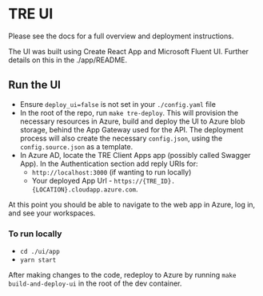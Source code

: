 # TRE UI

Please see the docs for a full overview and deployment instructions.

The UI was built using Create React App and Microsoft Fluent UI. Further details on this in the ./app/README.

## Run the UI
- Ensure `deploy_ui=false` is not set in your `./config.yaml` file
- In the root of the repo, run `make tre-deploy`. This will provision the necessary resources in Azure, build and deploy the UI to Azure blob storage, behind the App Gateway used for the API. The deployment process will also create the necessary `config.json`, using the `config.source.json` as a template.
- In Azure AD, locate the TRE Client Apps app (possibly called Swagger App). In the Authentication section add reply URIs for:
  - `http://localhost:3000` (if wanting to run locally)
  - Your deployed App Url - `https://{TRE_ID}.{LOCATION}.cloudapp.azure.com`.

At this point you should be able to navigate to the web app in Azure, log in, and see your workspaces.

### To run locally
- `cd ./ui/app`
- `yarn start`

After making changes to the code, redeploy to Azure by running `make build-and-deploy-ui` in the root of the dev container.

